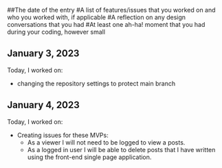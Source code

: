 ##The date of the entry
#A list of features/issues that you worked on and who you worked with, if applicable
#A reflection on any design conversations that you had
#At least one ah-ha! moment that you had during your coding, however small

## January 3, 2023
Today, I worked on: 
* changing the repository settings to protect main branch

## January 4, 2023
Today, I worked on: 
* Creating issues for these MVPs:
  * As a viewer I will not need to be logged to view a posts. 
  * As a logged in user I will be able to delete posts that I have written using the front-end single page application. 